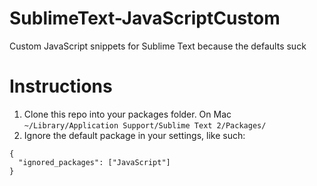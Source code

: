 SublimeText-JavaScriptCustom
============================

Custom JavaScript snippets for Sublime Text because the defaults suck

# Instructions
1. Clone this repo into your packages folder. On Mac `~/Library/Application Support/Sublime Text 2/Packages/`
1. Ignore the default package in your settings, like such:
```
{
  "ignored_packages": ["JavaScript"]
}
```
